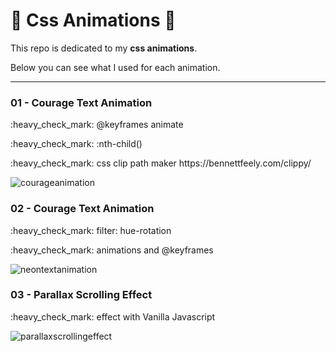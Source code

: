 
# :rocket: Css Animations :rocket:

<p>This repo is dedicated to my <strong>css animations</strong>.<p>
<p>Below you can see what I used for each animation.</p>

*****
<h3>01 - Courage Text Animation</h3>
<p>:heavy_check_mark: @keyframes animate</p>
<p>:heavy_check_mark: :nth-child()</p>
<p>:heavy_check_mark: css clip path maker https://bennettfeely.com/clippy/</p> 

![courageanimation](https://user-images.githubusercontent.com/64004289/115993142-c2ce9b00-a5d1-11eb-862e-9f978afdc1b1.gif)

<h3>02 - Courage Text Animation</h3>
<p>:heavy_check_mark: filter: hue-rotation</p>
<p>:heavy_check_mark: animations and @keyframes</p>

![neontextanimation](https://user-images.githubusercontent.com/64004289/120070191-c8644880-c089-11eb-97d9-1b22f85693de.gif)

<h3>03 - Parallax Scrolling Effect</h3>
<p>:heavy_check_mark: effect with Vanilla Javascript</p>

![parallaxscrollingeffect](https://user-images.githubusercontent.com/64004289/121957232-6af71980-cd62-11eb-82ab-69527f069384.gif)
